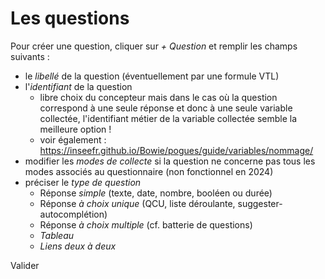 # Les questions  

Pour créer une question, cliquer sur _+ Question_ et remplir les champs suivants :

- le _libellé_ de la question (éventuellement par une formule VTL)
- l'_identifiant_ de la question
  - libre choix du concepteur mais dans le cas où la question correspond à une seule réponse et donc à une seule variable collectée, l'identifiant métier de la variable collectée semble la meilleure option !
  - voir également : <https://inseefr.github.io/Bowie/pogues/guide/variables/nommage/>
- modifier les _modes de collecte_ si la question ne concerne pas tous les modes associés au questionnaire (non fonctionnel en 2024)
- préciser le _type de question_
  - Réponse _simple_ (texte, date, nombre, booléen ou durée)
  - Réponse _à choix unique_ (QCU, liste déroulante, suggester-autocomplétion)
  - Réponse _à choix multiple_ (cf. batterie de questions)
  - _Tableau_
  - _Liens deux à deux_
  
Valider
